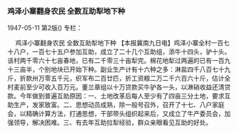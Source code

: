 ### 鸡泽小寨翻身农民  全数互助犁地下种

1947-05-11
第2版()
专栏：

　  鸡泽小寨翻身农民
    全数互助犁地下种
    【本报冀南九日电】鸡泽小寨全村一百七十八户，一百七十五户参加互助，成立了二十几个互助组，添牛十四头，驴十头。该村两千零六十七亩春地，已有二千零三十亩犁完。棉花地犁过两遍的已有一百九十三亩半，个别地块已开始下种。副业生产计有十六种之多：淋盐四千八百七十九斤，折款卅万零五千元，织军布二百廿匹，折工资粮二万二千六百六十斤，估计全村麦前至少可收入百万元。董兰章组以十万贷款买牛驴各一头，以淋硝收益还清贷款。今年做到普遍互助原因：一、土地改革后每人至少有了四亩三分土地，要求互助生产，发家致富。二、思想动员成熟，除一般号召外，召开了十七、八户家庭会，以精确计算方法，打通思想，干部带头组织起来后，又成立了牛产委员会，加强领导，解决困难。三、有去年互助拉犁经验，群众亲眼看见互助的好处。
